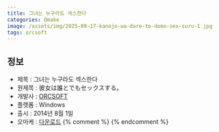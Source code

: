 ```yaml
---
title: 그녀는 누구라도 섹스한다
categories: Omake
image: /assets/img/2025-09-17-kanojo-wa-dare-to-demo-sex-suru-1.jpg
tags: orcsoft
---
```


## 정보

* 제목 : 그녀는 누구라도 섹스한다
* 원제목 : 彼女は誰とでもセックスする。
* 개발사 : [ORCSOFT](/tags/orcsoft)
* 플랫폼 : Windows
* 출시 : 2014년 8월 1일
* 오마케 : [다운로드](/assets/omake/kanojo-wa-dare-to-demo-sex-suru.zip)
{% comment %}
{% endcomment %}
